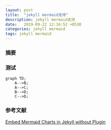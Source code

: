 ```yaml
---
layout: post
title:  "jekyll mermaid支持"
description: jekyll mermaid支持
date:   2019-09-22 12:16:52 +0530
categories: jekyll mermaid
tags: jekyll mermaid
---
```


### 摘要



### 测试

```mermaid
graph TD;
    A-->B;
    A-->C;
    B-->D;
    C-->D;
```



### 参考文献

[Embed Mermaid Charts in Jekyll without Plugin](http://kkpattern.github.io/2015/05/15/Embed-Chart-in-Jekyll.html)